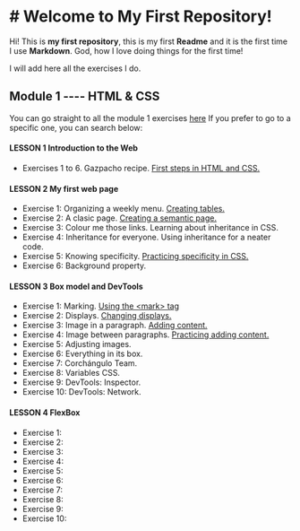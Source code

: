 # # Welcome to My First Repository!

Hi! This is **my first repository**, this is my first **Readme** and it is the first time I use **Markdown**.
God, how I love doing things for the first time!

I will add here all the exercises I do.

## Module 1 ---- HTML & CSS 
You can go straight to all the module 1 exercises [here](https://github.com/cvcastano/ejercicios-de-adalab/tree/master/modulo%201)
If you prefer to go to a specific one, you can search below:
#### LESSON 1	Introduction to the Web
 - Exercises 1 to 6. Gazpacho recipe. [First steps in HTML and CSS.](https://github.com/cvcastano/ejercicios-de-adalab/tree/master/modulo%201/modulo-1-leccion-01-intro-a-la-web/modulo-1-leccion-01-ejercicios-1-al-6 "First steps in HTML and CSS")
#### LESSON 2	My first web page
 - Exercise 1: Organizing a weekly menu. [Creating tables.](https://github.com/cvcastano/ejercicios-de-adalab/tree/master/modulo%201/modulo-1-leccion-02-mi-primera-pagina-web/modulo-1-leccion-02-ejercicio-01-menu-semanal "Creating tables.")
 - Exercise 2: A clasic page. [Creating a semantic page.](http:/https://github.com/cvcastano/ejercicios-de-adalab/tree/master/modulo%201/modulo-1-leccion-02-mi-primera-pagina-web/ "Creating a semantic page")
 - Exercise 3: Colour me those links. Learning about inheritance in CSS.   
 - Exercise 4: Inheritance for everyone. Using inheritance for a neater code.
 - Exercise 5: Knowing specificity. [Practicing specificity in CSS.](https://github.com/cvcastano/ejercicios-de-adalab/tree/master/modulo%201/modulo-1-leccion-02-mi-primera-pagina-web/modulo-1-leccion-02-ejercicio-05-especificidad "Practicing the specificity in CSS.")
 - Exercise 6: Background property.
#### LESSON 3	Box model and DevTools
 - Exercise 1: Marking. [Using the &lt;mark&gt; tag](https://github.com/cvcastano/ejercicios-de-adalab/tree/master/modulo%201/modulo-1-leccion-03-modelo-de-caja-y-herramientas/modulo-1-leccion-03-ejercicio-01-marcando "Using the mark tag") 
 - Exercise 2: Displays. [Changing displays.](https://github.com/cvcastano/ejercicios-de-adalab/tree/master/modulo%201/modulo-1-leccion-03-modelo-de-caja-y-herramientas/modulo-1-leccion-03-ejercicio-02-displays)
 - Exercise 3: Image in a paragraph. [Adding content.](https://github.com/cvcastano/ejercicios-de-adalab/tree/master/modulo%201/modulo-1-leccion-03-modelo-de-caja-y-herramientas/modulo-1-leccion-03-ejercicio-03-imagen-en-parrafo)
 - Exercise 4: Image between paragraphs. [Practicing adding content.](https://github.com/cvcastano/ejercicios-de-adalab/tree/master/modulo%201/modulo-1-leccion-03-modelo-de-caja-y-herramientas/modulo-1-leccion-03-ejercicio-04-imagen-entre-parrafos)
 - Exercise 5: Adjusting images.
 - Exercise 6: Everything in its box.
 - Exercise 7: Corchángulo Team. 
 - Exercise 8: Variables CSS.
 - Exercise 9: DevTools: Inspector.
 - Exercise 10: DevTools: Network.
#### LESSON 4	FlexBox
 - Exercise 1:
 - Exercise 2:
 - Exercise 3:
 - Exercise 4:
 - Exercise 5:
 - Exercise 6:
 - Exercise 7:
 - Exercise 8:
 - Exercise 9:
 - Exercise 10:
